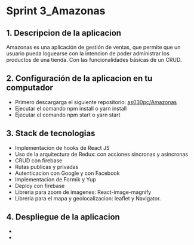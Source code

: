 # Sprint 3_Amazonas

## 1. Descripcion de la aplicacion
Amazonas es una aplicación de gestión de ventas, que permite que un usuario pueda loguearse con la intencion de poder administrar los productos de una tienda. Con las funcionalidades básicas de un CRUD.

## 2. Configuración de la aplicacion en tu computador
  - Primero descargarga el siguiente repositorio: [as030pc/Amazonas](https://github.com/as030pc/Sprint3-Amazonas)
  - Ejecutar el comando npm install o yarn install
  - Ejecutar el comando npm start o yarn start

## 3. Stack de tecnologias
- Implementacion de hooks de React JS
- Uso de la arquitectura de Redux: con acciones sincronas y asincronas
- CRUD con firebase
- Rutas publicas y privadas
- Autenticacion con Google y con Facebook
- Implementacion de Formik y Yup
- Deploy con firebase
- Libreria para zoom de imagenes: React-image-magnify
- Libreria para el mapa y geolocalizacion: leaflet y Navigator.



## 4. Despliegue de la aplicacion
- [Link para el despliegue con Netlify]:(https://vibrant-nightingale-fca1b9.netlify.app)
- [Link de despliegue con Firebase]:(https://sprint3-as.firebaseapp.com/#/login)

